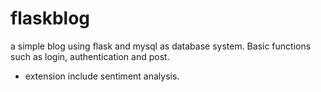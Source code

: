 # flaskblog
a simple blog using flask and mysql as database system. Basic functions such as login, authentication and post. 

- extension include sentiment analysis. 

